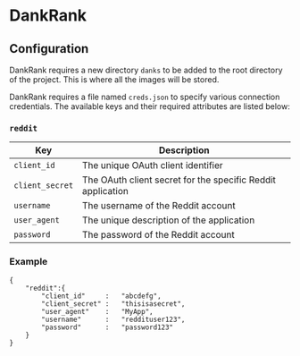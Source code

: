 # DankRank

## Configuration

DankRank requires a new directory `danks` to be added to the root directory of the project. This is where all the images will be stored.

DankRank requires a file named `creds.json` to specify various connection credentials. The available keys and their required attributes are listed below:

### `reddit`
| Key | Description |
|---|---|
| `client_id` | The unique OAuth client identifier |
| `client_secret` | The OAuth client secret for the specific Reddit application |
| `username` | The username of the Reddit account |
| `user_agent` | The unique description of the application |
| `password` | The password of the Reddit account |

### Example
```
{
    "reddit":{
        "client_id"     :   "abcdefg",
        "client_secret" :   "thisisasecret",
        "user_agent"    :   "MyApp",
        "username"      :   "reddituser123",
        "password"      :   "password123"
    }
}
```
